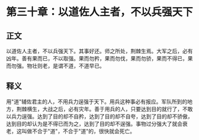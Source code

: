 # 第三十章：以道佐人主者，不以兵强天下

## 正文
以道佐人主者，不以兵强天下。其事好还。师之所处，荆棘生焉。大军之后，必有凶年。善有果而已，不以取强。果而勿矜，果而勿伐，果而勿骄，果而不得已，果而勿强。物壮则老，是谓不道，不道早已。

## 释义
用"道"辅佐君主的人，不用兵力逞强于天下。用兵这种事必有报应。军队所到的地方，荆棘横生，大战之后，必有灾年。善于用兵的人，只要达到目的就行了，不敢以兵力逞强。达到了目的却不自矜，达到了目的却不自夸，达到了目的却不骄傲，达到目的却认为是不得已而为之，达到了目的却不逞强。事物过分强大了就会衰老，这叫做不合于"道"，不合于"道"的，很快就会死亡。